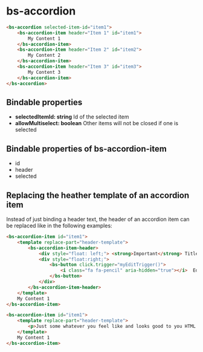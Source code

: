 # bs-accordion

```html
<bs-accordion selected-item-id="item1">
    <bs-accordion-item header="Item 1" id="item1">
        My Content 1
    </bs-accordion-item>
    <bs-accordion-item header="Item 2" id="item2">
        My Content 2
    </bs-accordion-item>
    <bs-accordion-item header="Item 3" id="item3">
        My Content 3
    </bs-accordion-item>
</bs-accordion>
```

## Bindable properties

- **selectedItemId: string** Id of the selected item
- **allowMultiselect: boolean** Other items will not be closed if one is selected

## Bindable properties of bs-accordion-item

- id
- header
- selected

## Replacing the heather template of an accordion item

Instead of just binding a header text, the header of an accordion item can be replaced like in the following examples: 

```html
<bs-accordion-item id="item1">
    <template replace-part="header-template">
        <bs-accordion-item-header>
            <div style="float: left;"> <strong>Important</strong> Title</div>
            <div style="float:right;">
                <bs-button click.trigger="myEditTrigger()">
                    <i class="fa fa-pencil" aria-hidden="true"></i>  Edit
                </bs-button>
            </div>
        </bs-accordion-item-header>
    </template>
    My Content 1
</bs-accordion-item>
```

```html
<bs-accordion-item id="item1">
    <template replace-part="header-template">
        <p>Just some whatever you feel like and looks good to you HTML code without the look of the standard accordion item header!</p>
    </template>
    My Content 1
</bs-accordion-item>
```



